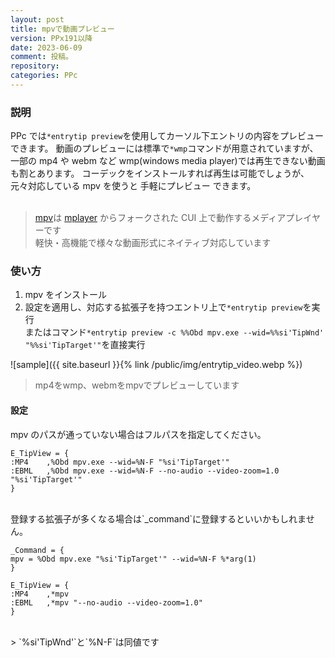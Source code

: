 ```yaml
---
layout: post
title: mpvで動画プレビュー
version: PPx191以降
date: 2023-06-09
comment: 投稿。
repository:
categories: PPc
---
```


### 説明

PPc では`*entrytip preview`を使用してカーソル下エントリの内容をプレビューできます。
動画のプレビューには標準で`*wmp`コマンドが用意されていますが、一部の mp4 や webm など
wmp(windows media player)では再生できない動画も割とあります。
コーデックをインストールすれば再生は可能でしょうが、元々対応している mpv を使うと
手軽にプレビュー できます。
<BR><BR>

> [mpv](https://mpv.io/)は [mplayer](http://www.mplayerhq.hu/design7/news.html) からフォークされた
> CUI 上で動作するメディアプレイヤーです  
> 軽快・高機能で様々な動画形式にネイティブ対応しています

### 使い方

1. mpv をインストール
1. 設定を適用し、対応する拡張子を持つエントリ上で`*entrytip preview`を実行  
   またはコマンド`*entrytip preview -c %%Obd mpv.exe --wid=%%si'TipWnd' "%%si'TipTarget'"`を直接実行

![sample]({{ site.baseurl }}{% link /public/img/entrytip_video.webp %})

> mp4をwmp、webmをmpvでプレビューしています

#### 設定

mpv のパスが通っていない場合はフルパスを指定してください。  

```config
E_TipView = {
:MP4    ,%Obd mpv.exe --wid=%N-F "%si'TipTarget'"
:EBML   ,%Obd mpv.exe --wid=%N-F --no-audio --video-zoom=1.0 "%si'TipTarget'"
}
```

<BR>
登録する拡張子が多くなる場合は`_command`に登録するといいかもしれません。  

```config
_Command = {
mpv = %Obd mpv.exe "%si'TipTarget'" --wid=%N-F %*arg(1)
}

E_TipView = {
:MP4    ,*mpv
:EBML   ,*mpv "--no-audio --video-zoom=1.0"
}
```

<BR>
> `%si'TipWnd'`と`%N-F`は同値です
